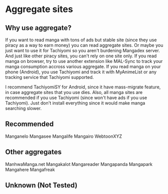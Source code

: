 # Aggregate sites
## Why use aggregate?
If you want to read manga with tons of ads but stable site (since they use piracy as a way to earn money) you can read aggregate sites. Or maybe you just want to use it for Tachiyomi so you aren't burdening Mangadex server. And just like other piracy sites, you can't rely on one site only. If you read manga on browser, try to use another extension like MAL-Sync to track your manga consumption accross various aggregate. If you read manga on your phone (Android), you use Tachiyomi and track it with MyAnimeList or any tracking service that Tachiyomi supported. 

I recommend TachiyomiSY for Android, since it have mass-migrate feature, in case aggregate sites that you use dies. Also, all manga sites are recommended if you use Tachiyomi (since won't have ads if you use Tachiyomi). Just don't install everything since it would make manga searching slower.
## Recommended
Manganelo
Mangasee
Mangalife
Mangairo
WebtoonXYZ
## Other aggregates
ManhwaManga.net
Mangakalot
Mangareader
Mangapanda
Mangapark
Mangahere
Mangafreak
## Unknown (Not Tested)
